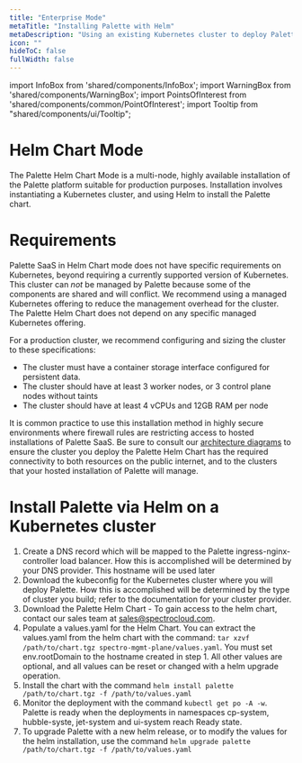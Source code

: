 ```yaml
---
title: "Enterprise Mode"
metaTitle: "Installing Palette with Helm"
metaDescription: "Using an existing Kubernetes cluster to deploy Palette SaaS"
icon: ""
hideToC: false
fullWidth: false
---
```


import InfoBox from 'shared/components/InfoBox';
import WarningBox from 'shared/components/WarningBox';
import PointsOfInterest from 'shared/components/common/PointOfInterest';
import Tooltip from "shared/components/ui/Tooltip";

# Helm Chart Mode

The Palette Helm Chart Mode is a multi-node, highly available installation of the Palette platform suitable for production purposes. Installation involves instantiating a Kubernetes cluster, and using Helm to install the Palette chart.

# Requirements

Palette SaaS in Helm Chart mode does not have specific requirements on Kubernetes, beyond requiring a currently supported version of Kubernetes. This cluster can *not* be managed by Palette because some of the components are shared and will conflict. We recommend using a managed Kubernetes offering to reduce the management overhead for the cluster. The Palette Helm Chart does not depend on any specific managed Kubernetes offering. 

For a production cluster, we recommend configuring and sizing the cluster to these specifications:
 * The cluster must have a container storage interface configured for persistent data. 
 * The cluster should have at least 3 worker nodes, or 3 control plane nodes without taints
 * The cluster should have at least 4 vCPUs and 12GB RAM per node

It is common practice to use this installation method in highly secure environments where firewall rules are restricting access to hosted installations of Palette SaaS. Be sure to consult our [architecture diagrams](/architecture/networking-ports) to ensure the cluster you deploy the Palette Helm Chart has the required connectivity to both resources on the public internet, and to the clusters that your hosted installation of Palette will manage. 


# Install Palette via Helm on a Kubernetes cluster

1. Create a DNS record which will be mapped to the Palette ingress-nginx-controller load balancer. How this is accomplished will be determined by your DNS provider. This hostname will be used later
2. Download the kubeconfig for the Kubernetes cluster where you will deploy Palette. How this is accomplished will be determined by the type of cluster you build; refer to the documentation for your cluster provider. 
3. Download the Palette Helm Chart - To gain access to the helm chart, contact our sales team at [sales@spectrocloud.com](mailto:sales@spectrocloud.com).
4. Populate a values.yaml for the Helm Chart. You can extract the values.yaml from the helm chart with the command: `tar xzvf /path/to/chart.tgz spectro-mgmt-plane/values.yaml`. You must set env.rootDomain to the hostname created in step 1. All other values are optional, and all values can be reset or changed with a helm upgrade operation.
5. Install the chart with the command `helm install palette /path/to/chart.tgz -f /path/to/values.yaml`
6. Monitor the deployment with the command `kubectl get po -A -w`. Palette is ready when the deployments in namespaces cp-system, hubble-syste, jet-system and ui-system reach Ready state.
7. To upgrade Palette with a new helm release, or to modify the values for the helm installation, use the command `helm upgrade palette /path/to/chart.tgz -f /path/to/values.yaml`
